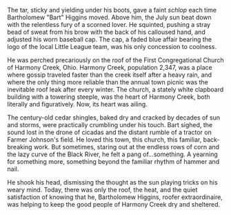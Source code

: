 The tar, sticky and yielding under his boots, gave a faint *schlop* each time Bartholomew "Bart" Higgins moved. Above him, the July sun beat down with the relentless fury of a scorned lover. He squinted, pushing a stray bead of sweat from his brow with the back of his calloused hand, and adjusted his worn baseball cap. The cap, a faded blue affair bearing the logo of the local Little League team, was his only concession to coolness.

He was perched precariously on the roof of the First Congregational Church of Harmony Creek, Ohio. Harmony Creek, population 2,347, was a place where gossip traveled faster than the creek itself after a heavy rain, and where the only thing more reliable than the annual town picnic was the inevitable roof leak after every winter. The church, a stately white clapboard building with a towering steeple, was the heart of Harmony Creek, both literally and figuratively. Now, its heart was ailing.

The century-old cedar shingles, baked dry and cracked by decades of sun and storms, were practically crumbling under his touch. Bart sighed, the sound lost in the drone of cicadas and the distant rumble of a tractor on Farmer Johnson's field. He loved this town, this church, this familiar, back-breaking work. But sometimes, staring out at the endless rows of corn and the lazy curve of the Black River, he felt a pang of…something. A yearning for something more, something beyond the familiar rhythm of hammer and nail.

He shook his head, dismissing the thought as the sun playing tricks on his weary mind. Today, there was only the roof, the heat, and the quiet satisfaction of knowing that he, Bartholomew Higgins, roofer extraordinaire, was helping to keep the good people of Harmony Creek dry and sheltered.

